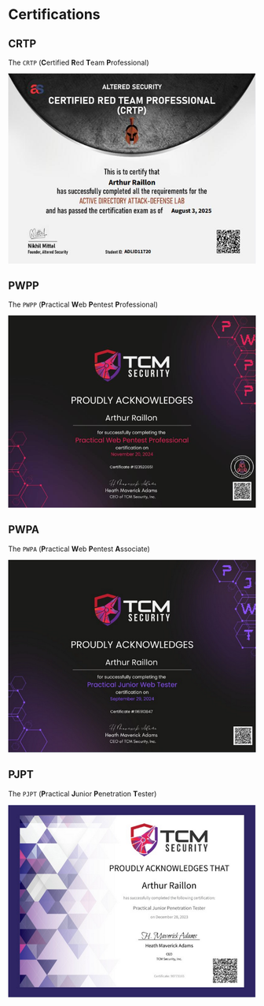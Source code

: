 # Certifications

## CRTP

The `CRTP` (**C**ertified **R**ed **T**eam **P**rofessional)

<p align="center">
  <img src="./images/crtp.jpeg" alt="CRTP">
</p>

## PWPP

The `PWPP` (**P**ractical **W**eb **P**entest **P**rofessional)

<p align="center">
  <img src="./images/pwpp.jpeg" alt="PWPP">
</p>

## PWPA

The `PWPA` (**P**ractical **W**eb **P**entest **A**ssociate)

<p align="center">
  <img src="./images/pwpa.png" alt="PWPA">
</p>

## PJPT

The `PJPT` (**P**ractical **J**unior **P**enetration **T**ester)

<p align="center">
  <img src="./images/pjpt.png" alt="PJPT">
</p>
